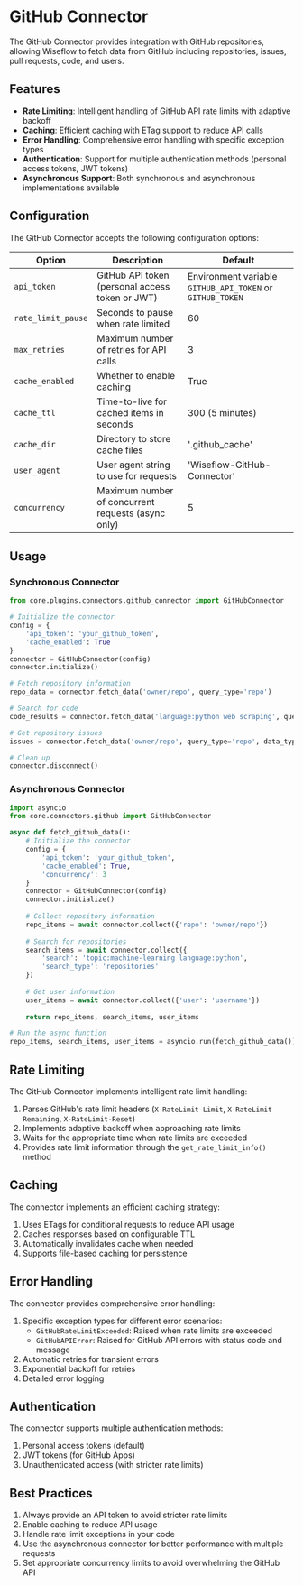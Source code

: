 # GitHub Connector

The GitHub Connector provides integration with GitHub repositories, allowing Wiseflow to fetch data from GitHub including repositories, issues, pull requests, code, and users.

## Features

- **Rate Limiting**: Intelligent handling of GitHub API rate limits with adaptive backoff
- **Caching**: Efficient caching with ETag support to reduce API calls
- **Error Handling**: Comprehensive error handling with specific exception types
- **Authentication**: Support for multiple authentication methods (personal access tokens, JWT tokens)
- **Asynchronous Support**: Both synchronous and asynchronous implementations available

## Configuration

The GitHub Connector accepts the following configuration options:

| Option | Description | Default |
|--------|-------------|---------|
| `api_token` | GitHub API token (personal access token or JWT) | Environment variable `GITHUB_API_TOKEN` or `GITHUB_TOKEN` |
| `rate_limit_pause` | Seconds to pause when rate limited | 60 |
| `max_retries` | Maximum number of retries for API calls | 3 |
| `cache_enabled` | Whether to enable caching | True |
| `cache_ttl` | Time-to-live for cached items in seconds | 300 (5 minutes) |
| `cache_dir` | Directory to store cache files | '.github_cache' |
| `user_agent` | User agent string to use for requests | 'Wiseflow-GitHub-Connector' |
| `concurrency` | Maximum number of concurrent requests (async only) | 5 |

## Usage

### Synchronous Connector

```python
from core.plugins.connectors.github_connector import GitHubConnector

# Initialize the connector
config = {
    'api_token': 'your_github_token',
    'cache_enabled': True
}
connector = GitHubConnector(config)
connector.initialize()

# Fetch repository information
repo_data = connector.fetch_data('owner/repo', query_type='repo')

# Search for code
code_results = connector.fetch_data('language:python web scraping', query_type='code')

# Get repository issues
issues = connector.fetch_data('owner/repo', query_type='repo', data_type='issues')

# Clean up
connector.disconnect()
```

### Asynchronous Connector

```python
import asyncio
from core.connectors.github import GitHubConnector

async def fetch_github_data():
    # Initialize the connector
    config = {
        'api_token': 'your_github_token',
        'cache_enabled': True,
        'concurrency': 3
    }
    connector = GitHubConnector(config)
    connector.initialize()
    
    # Collect repository information
    repo_items = await connector.collect({'repo': 'owner/repo'})
    
    # Search for repositories
    search_items = await connector.collect({
        'search': 'topic:machine-learning language:python',
        'search_type': 'repositories'
    })
    
    # Get user information
    user_items = await connector.collect({'user': 'username'})
    
    return repo_items, search_items, user_items

# Run the async function
repo_items, search_items, user_items = asyncio.run(fetch_github_data())
```

## Rate Limiting

The GitHub Connector implements intelligent rate limit handling:

1. Parses GitHub's rate limit headers (`X-RateLimit-Limit`, `X-RateLimit-Remaining`, `X-RateLimit-Reset`)
2. Implements adaptive backoff when approaching rate limits
3. Waits for the appropriate time when rate limits are exceeded
4. Provides rate limit information through the `get_rate_limit_info()` method

## Caching

The connector implements an efficient caching strategy:

1. Uses ETags for conditional requests to reduce API usage
2. Caches responses based on configurable TTL
3. Automatically invalidates cache when needed
4. Supports file-based caching for persistence

## Error Handling

The connector provides comprehensive error handling:

1. Specific exception types for different error scenarios:
   - `GitHubRateLimitExceeded`: Raised when rate limits are exceeded
   - `GitHubAPIError`: Raised for GitHub API errors with status code and message
2. Automatic retries for transient errors
3. Exponential backoff for retries
4. Detailed error logging

## Authentication

The connector supports multiple authentication methods:

1. Personal access tokens (default)
2. JWT tokens (for GitHub Apps)
3. Unauthenticated access (with stricter rate limits)

## Best Practices

1. Always provide an API token to avoid stricter rate limits
2. Enable caching to reduce API usage
3. Handle rate limit exceptions in your code
4. Use the asynchronous connector for better performance with multiple requests
5. Set appropriate concurrency limits to avoid overwhelming the GitHub API

